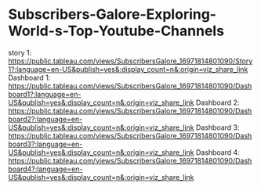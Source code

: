 # Subscribers-Galore-Exploring-World-s-Top-Youtube-Channels
story 1:
https://public.tableau.com/views/SubscribersGalore_16971814801090/Story1?:language=en-US&publish=yes&:display_count=n&:origin=viz_share_link
Dashboard 1:
https://public.tableau.com/views/SubscribersGalore_16971814801090/Dashboard1?:language=en-US&publish=yes&:display_count=n&:origin=viz_share_link
Dashboard 2:
https://public.tableau.com/views/SubscribersGalore_16971814801090/Dashboard2?:language=en-US&publish=yes&:display_count=n&:origin=viz_share_link
Dashboard 3:
https://public.tableau.com/views/SubscribersGalore_16971814801090/Dashboard3?:language=en-US&publish=yes&:display_count=n&:origin=viz_share_link
Dashboard 4:
https://public.tableau.com/views/SubscribersGalore_16971814801090/Dashboard4?:language=en-US&publish=yes&:display_count=n&:origin=viz_share_link
